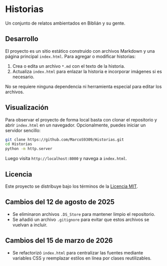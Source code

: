 # Historias

Un conjunto de relatos ambientados en Biblián y su gente.

## Desarrollo

El proyecto es un sitio estático construido con archivos Markdown y una página principal `index.html`.
Para agregar o modificar historias:

1. Crea o edita un archivo `*.md` con el texto de la historia.
2. Actualiza `index.html` para enlazar la historia e incorporar imágenes si es necesario.

No se requiere ninguna dependencia ni herramienta especial para editar los archivos.

## Visualización

Para observar el proyecto de forma local basta con clonar el repositorio y abrir `index.html` en un navegador.
Opcionalmente, puedes iniciar un servidor sencillo:

```bash
git clone https://github.com/MarcoS9309/Historias.git
cd Historias
python -m http.server
```

Luego visita `http://localhost:8000` y navega a `index.html`.

## Licencia

Este proyecto se distribuye bajo los términos de la [Licencia MIT](LICENSE).

## Cambios del 12 de agosto de 2025

- Se eliminaron archivos `.DS_Store` para mantener limpio el repositorio.
- Se añadió un archivo `.gitignore` para evitar que estos archivos se vuelvan a incluir.

## Cambios del 15 de marzo de 2026

- Se refactorizó `index.html` para centralizar las fuentes mediante variables CSS y reemplazar estilos en línea por clases reutilizables.

